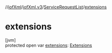 //[iofXml](../../../index.md)/[iofXml.v3](../index.md)/[ServiceRequestList](index.md)/[extensions](extensions.md)

# extensions

[jvm]\
protected open var [extensions](extensions.md): [Extensions](../-extensions/index.md)
